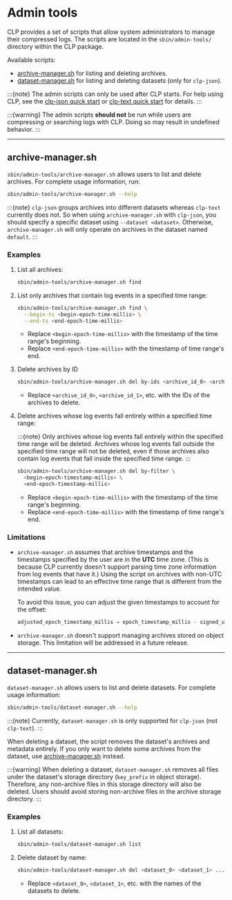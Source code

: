 # Admin tools

CLP provides a set of scripts that allow system administrators to manage their compressed logs. The
scripts are located in the `sbin/admin-tools/` directory within the CLP package.

Available scripts:

* [archive-manager.sh](#archive-managersh) for listing and deleting archives.
* [dataset-manager.sh](#dataset-managersh) for listing and deleting datasets (only for `clp-json`).

:::{note}
The admin scripts can only be used after CLP starts. For help using CLP, see the
[clp-json quick start](quick-start/clp-json.md) or [clp-text quick start](quick-start/clp-text.md)
for details.
:::

:::{warning}
The admin scripts **should not** be run while users are compressing or searching logs with CLP.
Doing so may result in undefined behavior.
:::

---

## archive-manager.sh

`sbin/admin-tools/archive-manager.sh` allows users to list and delete archives. For complete usage
information, run:

```bash
sbin/admin-tools/archive-manager.sh --help
```

:::{note}
`clp-json` groups archives into different datasets whereas `clp-text` currently does not. So when
using `archive-manager.sh` with `clp-json`, you should specify a specific dataset using
`--dataset <dataset>`. Otherwise, `archive-manager.sh` will only operate on archives in the dataset
named `default`.
:::

### Examples

1. List all archives:

    ```bash
    sbin/admin-tools/archive-manager.sh find
    ```

2. List only archives that contain log events in a specified time range:

    ```bash
    sbin/admin-tools/archive-manager.sh find \
      --begin-ts <begin-epoch-time-millis> \
      --end-ts <end-epoch-time-millis>
    ```

    * Replace `<begin-epoch-time-millis>` with the timestamp of the time range's beginning.
    * Replace `<end-epoch-time-millis>` with the timestamp of time range's end.

3. Delete archives by ID

    ```bash
    sbin/admin-tools/archive-manager.sh del by-ids <archive_id_0> <archive_id_1>
    ```

    * Replace `<archive_id_0>`, `<archive_id_1>`, etc. with the IDs of the archives to delete.

4. Delete archives whose log events fall entirely within a specified time range:

    :::{note}
    Only archives whose log events fall entirely within the specified time range will be deleted.
    Archives whose log events fall outside the specified time range will not be deleted, even if
    those archives also contain log events that fall inside the specified time range.
    :::

    ```bash
    sbin/admin-tools/archive-manager.sh del by-filter \
      <begin-epoch-timestamp-millis> \
      <end-epoch-timestamp-millis>
    ```

    * Replace `<begin-epoch-time-millis>` with the timestamp of the time range's beginning.
    * Replace `<end-epoch-time-millis>` with the timestamp of time range's end.

### Limitations

* `archive-manager.sh` assumes that archive timestamps and the timestamps specified by the user
  are in the **UTC** time zone. (This is because CLP currently doesn't support parsing time zone
  information from log events that have it.) Using the script on archives with non-UTC timestamps
  can lead to an effective time range that is different from the intended value.

  To avoid this issue, you can adjust the given timestamps to account for the offset:

  ```cpp
  adjusted_epoch_timestamp_millis = epoch_timestamp_millis - signed_utc_offset
  ```

* `archive-manager.sh` doesn't support managing archives stored on object storage. This limitation
  will be addressed in a future release.

---

## dataset-manager.sh

`dataset-manager.sh` allows users to list and delete datasets. For complete usage information:

```bash
sbin/admin-tools/dataset-manager.sh --help
```

:::{note}
Currently, `dataset-manager.sh` is only supported for `clp-json` (not `clp-text`).
:::

When deleting a dataset, the script removes the dataset's archives and metadata entirely. If you
only want to delete some archives from the dataset, use [archive-manager.sh](#archive-managersh)
instead.

:::{warning}
When deleting a dataset, `dataset-manager.sh` removes all files under the dataset's storage
directory (`key_prefix` in object storage). Therefore, any non-archive files in this storage
directory will also be deleted. Users should avoid storing non-archive files in the archive storage
directory.
:::

### Examples

1. List all datasets:

    ```bash
    sbin/admin-tools/dataset-manager.sh list
    ```

2. Delete dataset by name:

    ```bash
    sbin/admin-tools/dataset-manager.sh del <dataset_0> <dataset_1> ... <dataset_n>
    ```

    * Replace `<dataset_0>`, `<dataset_1>`, etc. with the names of the datasets to delete.
